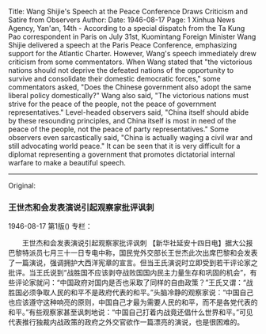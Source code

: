 Title: Wang Shijie's Speech at the Peace Conference Draws Criticism and Satire from Observers
Author:
Date: 1946-08-17
Page: 1
Xinhua News Agency, Yan'an, 14th - According to a special dispatch from the Ta Kung Pao correspondent in Paris on July 31st, Kuomintang Foreign Minister Wang Shijie delivered a speech at the Paris Peace Conference, emphasizing support for the Atlantic Charter. However, Wang's speech immediately drew criticism from some commentators. When Wang stated that "the victorious nations should not deprive the defeated nations of the opportunity to survive and consolidate their domestic democratic forces," some commentators asked, "Does the Chinese government also adopt the same liberal policy domestically?" Wang also said, "The victorious nations must strive for the peace of the people, not the peace of government representatives." Level-headed observers said, "China itself should abide by these resounding principles, and China itself is most in need of the peace of the people, not the peace of party representatives." Some observers even sarcastically said, "China is actually waging a civil war and still advocating world peace." It can be seen that it is very difficult for a diplomat representing a government that promotes dictatorial internal warfare to make a beautiful speech.



<hr /> 

Original: 


### 王世杰和会发表演说引起观察家批评讽刺

1946-08-17
第1版()
专栏：

　　王世杰和会发表演说引起观察家批评讽刺
    【新华社延安十四日电】据大公报巴黎特派员七月三十一日专电中称，国民党外交部长王世杰此次出席巴黎和会发表了一篇演说，强调拥护大西洋宪章的宣言。但当王氏演说时立即受到若干评论家之批评。当王氏说到“战胜国不应该剥夺战败国国内民主力量生存和巩固的机会”，有些评论家就问：“中国政府对国内是否也采取了同样的自由政策？”王氏又谓：“战胜国必须争取人民的和平不是政府代表的和平。”头脑冷静的观察家说：“中国自己也应该遵守这种响亮的原则，中国自己才最为需要人民的和平，而不是各党代表的和平。”有些观察家甚至讽刺地说：“中国自己打着内战竟还倡什么世界和平。”可见代表推行独裁内战政策的政府之外交官欲作一篇漂亮的演说，也是很困难的。
